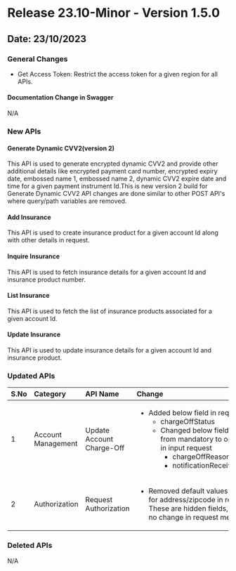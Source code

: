 # Release 23.10-Minor - Version 1.5.0

## Date: 23/10/2023

### General Changes

- Get Access Token: Restrict the access token for a given region for all APIs.

#### Documentation Change in Swagger

N/A

### New APIs

#### Generate Dynamic CVV2(version 2)

This API is used to generate encrypted dynamic CVV2 and provide other additional details like encrypted payment card number, encrypted expiry date, embossed name 1, embossed name 2, dynamic CVV2 expire date and time for a given payment instrument Id.This is new version 2 build for Generate Dynamic CVV2 API changes are done similar to other POST API's where query/path variables are removed.

#### Add Insurance

This API is used to create insurance product for a given account Id along with other details in request.

#### Inquire Insurance

This API is used to fetch insurance details for a given account Id and insurance product number.

#### List Insurance

This API is used to fetch the list of insurance products associated for a given account Id.

#### Update Insurance

This API is used to update insurance details for a given account Id and insurance product.

### Updated APIs

| S.No |  Category | API Name |  Change |
| :---  | :------- |  :------ | :------- |
| 1 | Account Management | Update Account Charge-Off | <ul> <li>  Added below field in request <ul> <li> chargeOffStatus <li> Changed below fields type from mandatory to optional in input request <ul> <li> chargeOffReason  </li> <li> notificationReceivedDate
| 2 | Authorization | Request Authorization | <ul> <li>  Removed default values passed for address/zipcode in request. These are hidden fields, hence no change in request message

### Deleted APIs

N/A
